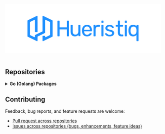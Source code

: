 <div align="center">
	<img src="https://raw.githubusercontent.com/hueristiq/.github/main/assets/Github%20Profile%20Banner%201920x600.png" alt="Hueristiq"/>
</div>

<br/>

## Repositories

<details>
	<summary> <strong>Go (Golang) Packages</strong></summary>

<br/>

<table style="width:100%; border-collapse: collapse;">
	<tr>
		<th style="width:10%; text-align: left;">Package</th>
		<th style="width:50%; text-align: left;">Description</th>
	</tr>
	<tr>
		<td style="width:10%;">
			<a href='https://github.com/hueristiq/hq-go-retrier'>hq-go-retrier</a>
		</td>
		<td style="width:50%;">
			A Go (Golang) package designed to manage retries for operations that might temporarily fail. It allows developers to customize how retries are handled using different strategies, such as increasing the wait time between each attempt - backoffs and jitters.
		</td>
	</tr>
</table>

</details>

## Contributing

Feedback, bug reports, and feature requests are welcome:

* [Pull request across repositories](https://github.com/pulls?q=is%3Aopen+is%3Apr+user%3Ahueristiq+is%3Apublic)
* [Issues across repositories (bugs, enhancements, feature ideas)](https://github.com/issues?q=is%3Aopen+is%3Aissue+user%3Ahueristiq+is%3Apublic)